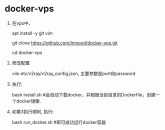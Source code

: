 # docker-vps

1. 在vps中，

	apt install -y git vim

	git clone https://github.com/imxood/docker-vps.git
	
	cd docker-vps
  
2. 修改配置

	vim etc/v2ray/v2ray_config.json, 主要参数是port和password

3. 执行:
  
	bash install.sh
	#会自动下载docker，并根据当前目录的Dockerfile，创建一个docker镜像.
  
  
4. 如果3执行顺利, 执行:

	bash run_docker.sh
	#即可成功运行docker容器
